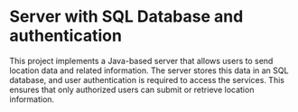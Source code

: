 # Server with SQL Database and authentication
This project implements a Java-based server that allows users to send location data and related information. The server stores this data in an SQL database, and user authentication is required to access the services. This ensures that only authorized users can submit or retrieve location information.
